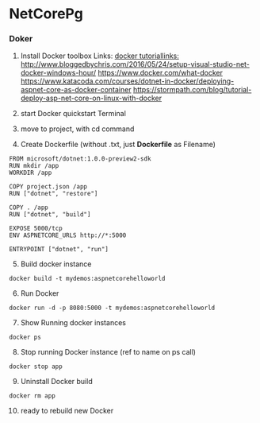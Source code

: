 # NetCorePg

### Doker

1. Install Docker toolbox
Links: [docker tutoriallinks:](http://www.bloggedbychris.com/2016/05/24/setup-visual-studio-net-docker-windows-hour/)
http://www.bloggedbychris.com/2016/05/24/setup-visual-studio-net-docker-windows-hour/ 
https://www.docker.com/what-docker
https://www.katacoda.com/courses/dotnet-in-docker/deploying-aspnet-core-as-docker-container
https://stormpath.com/blog/tutorial-deploy-asp-net-core-on-linux-with-docker

2. start Docker quickstart Terminal

3. move to project, with cd command

4. Create Dockerfile (without .txt, just **Dockerfile** as Filename)
```
FROM microsoft/dotnet:1.0.0-preview2-sdk
RUN mkdir /app
WORKDIR /app

COPY project.json /app
RUN ["dotnet", "restore"]

COPY . /app
RUN ["dotnet", "build"]

EXPOSE 5000/tcp
ENV ASPNETCORE_URLS http://*:5000
 
ENTRYPOINT ["dotnet", "run"]
```

5. Build docker instance

```
docker build -t mydemos:aspnetcorehelloworld
```

6. Run Docker
```
docker run -d -p 8080:5000 -t mydemos:aspnetcorehelloworld
```
7. Show Running docker instances
```
docker ps
```
8. Stop running Docker instance (ref to name on ps call)
```
docker stop app
```
9. Uninstall Docker build
```
docker rm app
```
10. ready to rebuild new Docker 